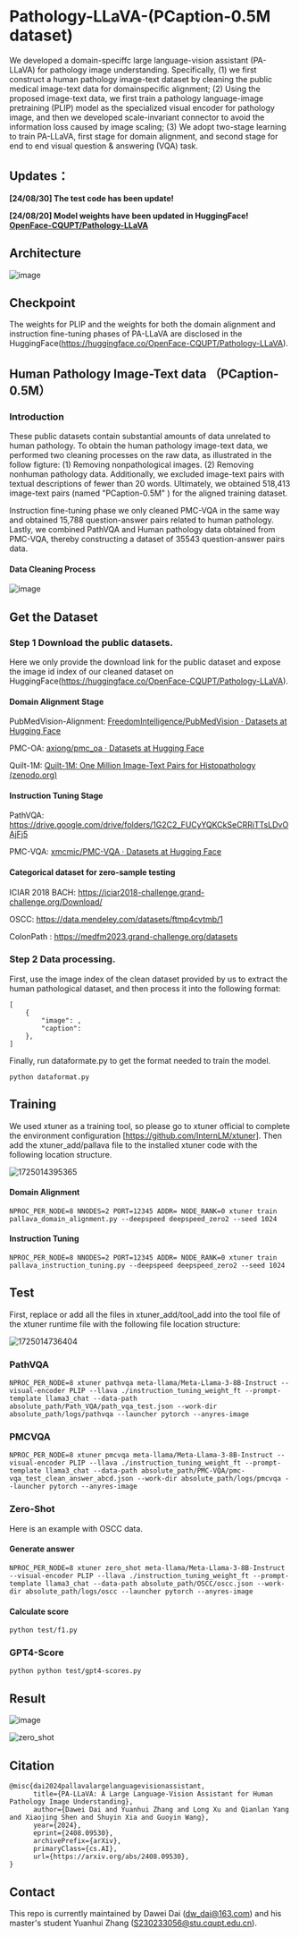 # Pathology-LLaVA-(PCaption-0.5M dataset) 

We developed a domain-speciffc large language-vision assistant (PA-LLaVA) for pathology image understanding. Specifically, (1) we first construct a human pathology image-text dataset by cleaning the public medical image-text data for domainspecific alignment; (2) Using the proposed image-text data, we first train a pathology language-image pretraining (PLIP) model as the specialized visual encoder for pathology image, and then we developed scale-invariant connector to avoid the information loss caused by image scaling; (3) We adopt two-stage learning to train PA-LLaVA, first stage for domain alignment, and second stage for end to end visual question & answering (VQA) task.

## Updates：

**[24/08/30] The test code has been update!**  

**[24/08/20] Model weights have been updated in HuggingFace! [OpenFace-CQUPT/Pathology-LLaVA](https://huggingface.co/OpenFace-CQUPT/Pathology-LLaVA)**

## Architecture

![image](https://github.com/ddw2AIGROUP2CQUPT/PA-LLaVA/blob/main/Architecture.png)

## Checkpoint

The weights for PLIP and the weights for both the domain alignment and instruction fine-tuning phases of PA-LLaVA are disclosed in the HuggingFace(https://huggingface.co/OpenFace-CQUPT/Pathology-LLaVA).

## Human Pathology Image-Text data （PCaption-0.5M）

### Introduction
These public datasets contain substantial amounts of data unrelated to human pathology. To obtain the human pathology image-text data, we performed two cleaning processes on the raw data, as illustrated in the follow figture: (1) Removing nonpathological images. (2) Removing nonhuman pathology data. Additionally, we excluded image-text pairs with textual descriptions of fewer than 20 words. Ultimately, we obtained 518,413 image-text pairs (named "PCaption-0.5M" ) for the aligned training dataset.

Instruction fine-tuning phase we only cleaned PMC-VQA in the same way and obtained 15,788 question-answer pairs related to human pathology. Lastly, we combined PathVQA and Human pathology data obtained from PMC-VQA, thereby constructing a dataset of 35543 question-answer pairs data.

#### Data Cleaning Process

![image](https://github.com/ddw2AIGROUP2CQUPT/PA-LLaVA/blob/main/DataCleanProcess.png)

## Get the Dataset

### Step 1 Download the public datasets.
Here we only provide the download link for the public dataset and expose the image id index of our cleaned dataset on HuggingFace(https://huggingface.co/OpenFace-CQUPT/Pathology-LLaVA).
#### Domain Alignment Stage

PubMedVision-Alignment: [FreedomIntelligence/PubMedVision · Datasets at Hugging Face](https://huggingface.co/datasets/FreedomIntelligence/PubMedVision)

PMC-OA: [axiong/pmc_oa · Datasets at Hugging Face](https://huggingface.co/datasets/axiong/pmc_oa)

Quilt-1M: [Quilt-1M: One Million Image-Text Pairs for Histopathology (zenodo.org)](https://zenodo.org/records/8239942)


#### Instruction Tuning Stage

PathVQA: https://drive.google.com/drive/folders/1G2C2_FUCyYQKCkSeCRRiTTsLDvOAjFj5

PMC-VQA: [xmcmic/PMC-VQA · Datasets at Hugging Face](https://huggingface.co/datasets/xmcmic/PMC-VQA)


#### Categorical dataset for zero-sample testing

ICIAR 2018 BACH: https://iciar2018-challenge.grand-challenge.org/Download/

OSCC: https://data.mendeley.com/datasets/ftmp4cvtmb/1 

ColonPath : https://medfm2023.grand-challenge.org/datasets


### Step 2 Data processing.
First, use the image index of the clean dataset provided by us to extract the human pathological dataset, and then process it into the following format:
```
[
	{
		"image": ,
		"caption": 
	},
]
```

Finally, run dataformate.py to get the format needed to train the model.
```
python dataformat.py
```


## Training

We used xtuner as a training tool, so please go to xtuner official to complete the environment configuration [https://github.com/InternLM/xtuner]. Then add the xtuner_add/pallava file to the installed xtuner code with the following location structure.

![1725014395365](https://github.com/user-attachments/assets/ff37e700-c704-4a53-a216-f26b1aba5c05)



#### Domain Alignment
```
NPROC_PER_NODE=8 NNODES=2 PORT=12345 ADDR= NODE_RANK=0 xtuner train pallava_domain_alignment.py --deepspeed deepspeed_zero2 --seed 1024
```

#### Instruction Tuning
```
NPROC_PER_NODE=8 NNODES=2 PORT=12345 ADDR= NODE_RANK=0 xtuner train pallava_instruction_tuning.py --deepspeed deepspeed_zero2 --seed 1024
```

## Test

First, replace or add all the files in xtuner_add/tool_add into the tool file of the xtuner runtime file with the following file location structure:

![1725014736404](https://github.com/user-attachments/assets/87b7d87f-e980-4355-8777-dfedf0c54903)
### PathVQA
```
NPROC_PER_NODE=8 xtuner pathvqa meta-llama/Meta-Llama-3-8B-Instruct --visual-encoder PLIP --llava ./instruction_tuning_weight_ft --prompt-template llama3_chat --data-path absolute_path/Path_VQA/path_vqa_test.json --work-dir absolute_path/logs/pathvqa --launcher pytorch --anyres-image
```

### PMCVQA
```
NPROC_PER_NODE=8 xtuner pmcvqa meta-llama/Meta-Llama-3-8B-Instruct --visual-encoder PLIP --llava ./instruction_tuning_weight_ft --prompt-template llama3_chat --data-path absolute_path/PMC-VQA/pmc-vqa_test_clean_answer_abcd.json --work-dir absolute_path/logs/pmcvqa --launcher pytorch --anyres-image
```
### Zero-Shot
Here is an example with OSCC data.
#### Generate answer
```
NPROC_PER_NODE=8 xtuner zero_shot meta-llama/Meta-Llama-3-8B-Instruct --visual-encoder PLIP --llava ./instruction_tuning_weight_ft --prompt-template llama3_chat --data-path absolute_path/OSCC/oscc.json --work-dir absolute_path/logs/oscc --launcher pytorch --anyres-image
```
#### Calculate score
```
python test/f1.py
```
### GPT4-Score
```
python python test/gpt4-scores.py
```


## Result
![image](https://github.com/user-attachments/assets/374027f5-bb3e-4a8e-ab25-d46aa328b908)

![zero_shot](https://github.com/user-attachments/assets/01d68f23-dda5-434d-96c5-746a9f031095)

## Citation
```
@misc{dai2024pallavalargelanguagevisionassistant,
      title={PA-LLaVA: A Large Language-Vision Assistant for Human Pathology Image Understanding}, 
      author={Dawei Dai and Yuanhui Zhang and Long Xu and Qianlan Yang and Xiaojing Shen and Shuyin Xia and Guoyin Wang},
      year={2024},
      eprint={2408.09530},
      archivePrefix={arXiv},
      primaryClass={cs.AI},
      url={https://arxiv.org/abs/2408.09530}, 
}
```
## Contact
This repo is currently maintained by Dawei Dai (dw_dai@163.com) and his master's student Yuanhui Zhang (S230233056@stu.cqupt.edu.cn).


